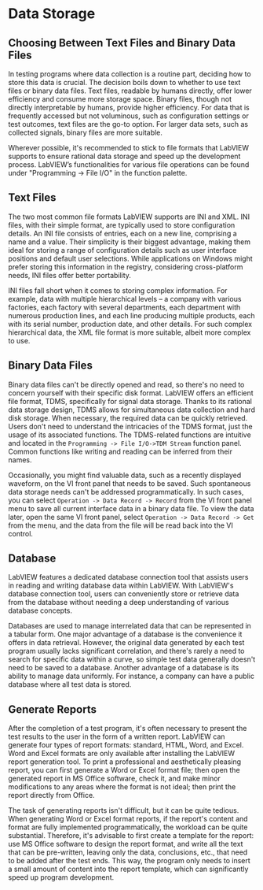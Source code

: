 # Data Storage

## Choosing Between Text Files and Binary Data Files

In testing programs where data collection is a routine part, deciding how to store this data is crucial. The decision boils down to whether to use text files or binary data files. Text files, readable by humans directly, offer lower efficiency and consume more storage space. Binary files, though not directly interpretable by humans, provide higher efficiency. For data that is frequently accessed but not voluminous, such as configuration settings or test outcomes, text files are the go-to option. For larger data sets, such as collected signals, binary files are more suitable.

Wherever possible, it's recommended to stick to file formats that LabVIEW supports to ensure rational data storage and speed up the development process. LabVIEW’s functionalities for various file operations can be found under "Programming -> File I/O" in the function palette.


## Text Files

The two most common file formats LabVIEW supports are INI and XML. INI files, with their simple format, are typically used to store configuration details. An INI file consists of entries, each on a new line, comprising a name and a value. Their simplicity is their biggest advantage, making them ideal for storing a range of configuration details such as user interface positions and default user selections. While applications on Windows might prefer storing this information in the registry, considering cross-platform needs, INI files offer better portability.

INI files fall short when it comes to storing complex information. For example, data with multiple hierarchical levels – a company with various factories, each factory with several departments, each department with numerous production lines, and each line producing multiple products, each with its serial number, production date, and other details. For such complex hierarchical data, the XML file format is more suitable, albeit more complex to use.


## Binary Data Files

Binary data files can't be directly opened and read, so there's no need to concern yourself with their specific disk format. LabVIEW offers an efficient file format, TDMS, specifically for signal data storage. Thanks to its rational data storage design, TDMS allows for simultaneous data collection and hard disk storage. When necessary, the required data can be quickly retrieved. Users don't need to understand the intricacies of the TDMS format, just the usage of its associated functions. The TDMS-related functions are intuitive and located in the `Programming -> File I/O->TDM Stream` function panel. Common functions like writing and reading can be inferred from their names.

Occasionally, you might find valuable data, such as a recently displayed waveform, on the VI front panel that needs to be saved. Such spontaneous data storage needs can't be addressed programmatically. In such cases, you can select `Operation -> Data Record -> Record` from the VI front panel menu to save all current interface data in a binary data file. To view the data later, open the same VI front panel, select `Operation -> Data Record -> Get` from the menu, and the data from the file will be read back into the VI control.


## Database

LabVIEW features a dedicated database connection tool that assists users in reading and writing database data within LabVIEW. With LabVIEW's database connection tool, users can conveniently store or retrieve data from the database without needing a deep understanding of various database concepts.

Databases are used to manage interrelated data that can be represented in a tabular form. One major advantage of a database is the convenience it offers in data retrieval. However, the original data generated by each test program usually lacks significant correlation, and there's rarely a need to search for specific data within a curve, so simple test data generally doesn't need to be saved to a database. Another advantage of a database is its ability to manage data uniformly. For instance, a company can have a public database where all test data is stored.


## Generate Reports

After the completion of a test program, it's often necessary to present the test results to the user in the form of a written report. LabVIEW can generate four types of report formats: standard, HTML, Word, and Excel. Word and Excel formats are only available after installing the LabVIEW report generation tool. To print a professional and aesthetically pleasing report, you can first generate a Word or Excel format file; then open the generated report in MS Office software, check it, and make minor modifications to any areas where the format is not ideal; then print the report directly from Office.

The task of generating reports isn't difficult, but it can be quite tedious. When generating Word or Excel format reports, if the report's content and format are fully implemented programmatically, the workload can be quite substantial. Therefore, it's advisable to first create a template for the report: use MS Office software to design the report format, and write all the text that can be pre-written, leaving only the data, conclusions, etc., that need to be added after the test ends. This way, the program only needs to insert a small amount of content into the report template, which can significantly speed up program development.